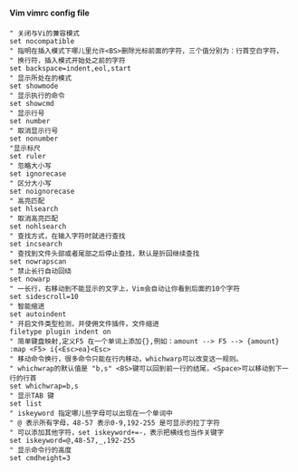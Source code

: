 


#### Vim vimrc config file

    " 关闭与Vi的兼容模式
    set nocompatible
    " 指明在插入模式下哪儿里允许<BS>删除光标前面的字符，三个值分别为：行首空白字符，
    " 换行符，插入模式开始处之前的字符
    set backspace=indent,eol,start
    " 显示所处在的模式
    set showmode
    " 显示执行的命令
    set showcmd
    " 显示行号
    set number
    " 取消显示行号
    set nonumber
    "显示标尺
    set ruler
    " 忽略大小写
    set ignorecase
    " 区分大小写
    set noignorecase
    " 高亮匹配
    set hlsearch
    " 取消高亮匹配
    set nohlsearch
    " 查找方式，在输入字符时就进行查找
    set incsearch
    " 查找到文件头部或者尾部之后停止查找，默认是折回继续查找
    set nowrapscan
    " 禁止长行自动回绕
    set nowarp
    " 一长行，右移动到不能显示的文字上，Vim会自动让你看到后面的10个字符
    set sidescroll=10
    " 智能缩进
    set autoindent
    " 开启文件类型检测，并使佣文件插件，文件缩进
    filetype plugin indent on
    " 简单键盘映射,定义F5 在一个单词上添加{},例如：amount --> F5 --> {amount}
    :map <F5> i{<Esc>ea}<Esc>
    " 移动命令换行，很多命令只能在行内移动，whichwarp可以改变这一规则。
    " whichwrap的默认值是 "b,s" <BS>键可以回到前一行的结尾，<Space>可以移动到下一行的行首
    set whichwrap=b,s
    " 显示TAB 键
    set list
    " iskeyword 指定哪儿些字母可以出现在一个单词中
    " @ 表示所有字母，48-57 表示0-9,192-255 是可显示的拉丁字符
    " 可以添加其他字符，set iskeyword+=-，表示把横线也当作关键字
    set iskeyword=@,48-57,_,192-255
    " 显示命令行的高度
    set cmdheight=3
